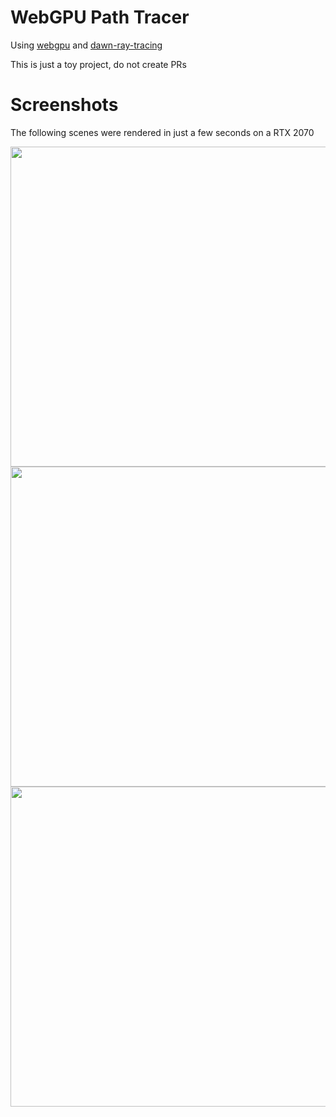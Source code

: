 # WebGPU Path Tracer

Using [webgpu](https://github.com/maierfelix/webgpu) and [dawn-ray-tracing](https://github.com/maierfelix/dawn-ray-tracing)

This is just a toy project, do not create PRs

# Screenshots

The following scenes were rendered in just a few seconds on a RTX 2070

<img src="https://i.imgur.com/iQqhFDP.png" width="512" />

<img src="https://i.imgur.com/NXOgyml.png" width="512" />

<img src="https://i.imgur.com/DrEAxda.png" width="512" />
